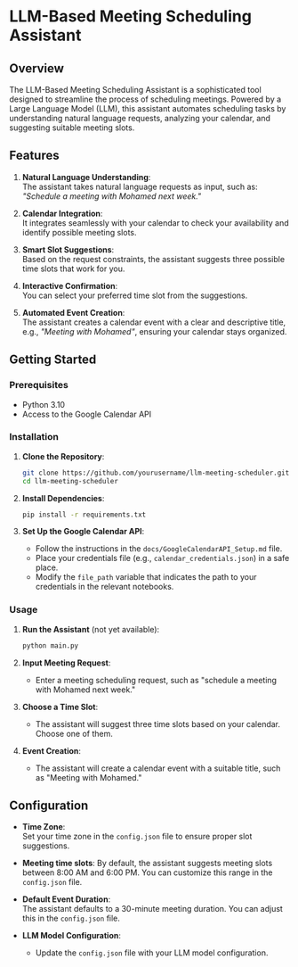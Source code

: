 # LLM-Based Meeting Scheduling Assistant

## Overview

The LLM-Based Meeting Scheduling Assistant is a sophisticated tool designed to streamline the process of scheduling meetings. 
Powered by a Large Language Model (LLM), this assistant automates scheduling tasks by understanding natural language requests, analyzing your calendar, and suggesting suitable meeting slots. 

## Features

1. **Natural Language Understanding**:  
   The assistant takes natural language requests as input, such as:  
   *"Schedule a meeting with Mohamed next week."*

2. **Calendar Integration**:  
   It integrates seamlessly with your calendar to check your availability and identify possible meeting slots.

3. **Smart Slot Suggestions**:  
   Based on the request constraints, the assistant suggests three possible time slots that work for you.

4. **Interactive Confirmation**:  
   You can select your preferred time slot from the suggestions.

5. **Automated Event Creation**:  
   The assistant creates a calendar event with a clear and descriptive title, e.g., *"Meeting with Mohamed"*, ensuring your calendar stays organized.

## Getting Started

### Prerequisites

- Python 3.10
- Access to the Google Calendar API

### Installation

1. **Clone the Repository**:
   ```bash
   git clone https://github.com/yourusername/llm-meeting-scheduler.git
   cd llm-meeting-scheduler
   ```

2. **Install Dependencies**:
   ```bash
   pip install -r requirements.txt
   ```

3. **Set Up the Google Calendar API**:
   - Follow the instructions in the `docs/GoogleCalendarAPI_Setup.md` file.
   - Place your credentials file (e.g., `calendar_credentials.json`) in a safe place.
   - Modify the `file_path` variable that indicates the path to your credentials in the relevant notebooks.

### Usage

1. **Run the Assistant** (not yet available):
   ```bash
   python main.py
   ```

2. **Input Meeting Request**:
   - Enter a meeting scheduling request, such as "schedule a meeting with Mohamed next week."

3. **Choose a Time Slot**:
   - The assistant will suggest three time slots based on your calendar. Choose one of them.

4. **Event Creation**:
   - The assistant will create a calendar event with a suitable title, such as "Meeting with Mohamed."

## Configuration

- **Time Zone**:  
  Set your time zone in the `config.json` file to ensure proper slot suggestions.

- **Meeting time slots**:
  By default, the assistant suggests meeting slots between 8:00 AM and 6:00 PM. You can customize this range in the `config.json` file.

- **Default Event Duration**:  
  The assistant defaults to a 30-minute meeting duration. You can adjust this in the `config.json` file.

- **LLM Model Configuration**:
  - Update the `config.json` file with your LLM model configuration.

